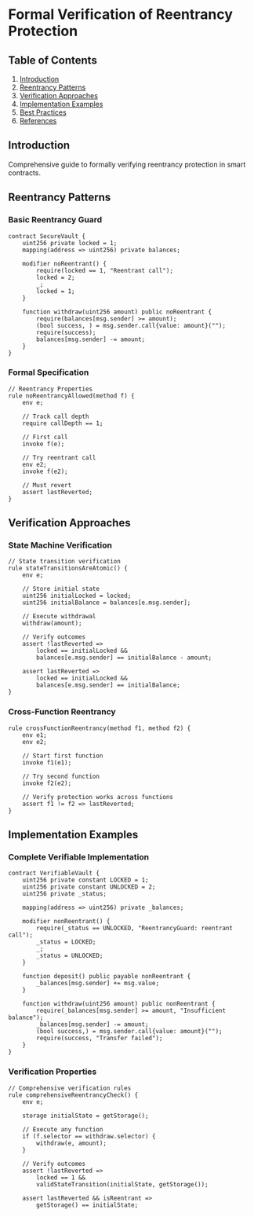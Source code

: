 # Formal Verification of Reentrancy Protection

## Table of Contents
1. [Introduction](#introduction)
2. [Reentrancy Patterns](#patterns)
3. [Verification Approaches](#verification)
4. [Implementation Examples](#examples)
5. [Best Practices](#practices)
6. [References](#references)

## Introduction <a name="introduction"></a>
Comprehensive guide to formally verifying reentrancy protection in smart contracts.

## Reentrancy Patterns <a name="patterns"></a>

### Basic Reentrancy Guard
```solidity
contract SecureVault {
    uint256 private locked = 1;
    mapping(address => uint256) private balances;
    
    modifier noReentrant() {
        require(locked == 1, "Reentrant call");
        locked = 2;
        _;
        locked = 1;
    }
    
    function withdraw(uint256 amount) public noReentrant {
        require(balances[msg.sender] >= amount);
        (bool success, ) = msg.sender.call{value: amount}("");
        require(success);
        balances[msg.sender] -= amount;
    }
}
```

### Formal Specification
```solidity
// Reentrancy Properties
rule noReentrancyAllowed(method f) {
    env e;
    
    // Track call depth
    require callDepth == 1;
    
    // First call
    invoke f(e);
    
    // Try reentrant call
    env e2;
    invoke f(e2);
    
    // Must revert
    assert lastReverted;
}
```

## Verification Approaches <a name="verification"></a>

### State Machine Verification
```solidity
// State transition verification
rule stateTransitionsAreAtomic() {
    env e;
    
    // Store initial state
    uint256 initialLocked = locked;
    uint256 initialBalance = balances[e.msg.sender];
    
    // Execute withdrawal
    withdraw(amount);
    
    // Verify outcomes
    assert !lastReverted => 
        locked == initialLocked &&
        balances[e.msg.sender] == initialBalance - amount;
        
    assert lastReverted =>
        locked == initialLocked &&
        balances[e.msg.sender] == initialBalance;
}
```

### Cross-Function Reentrancy
```solidity
rule crossFunctionReentrancy(method f1, method f2) {
    env e1;
    env e2;
    
    // Start first function
    invoke f1(e1);
    
    // Try second function
    invoke f2(e2);
    
    // Verify protection works across functions
    assert f1 != f2 => lastReverted;
}
```

## Implementation Examples <a name="examples"></a>

### Complete Verifiable Implementation
```solidity
contract VerifiableVault {
    uint256 private constant LOCKED = 1;
    uint256 private constant UNLOCKED = 2;
    uint256 private _status;
    
    mapping(address => uint256) private _balances;
    
    modifier nonReentrant() {
        require(_status == UNLOCKED, "ReentrancyGuard: reentrant call");
        _status = LOCKED;
        _;
        _status = UNLOCKED;
    }
    
    function deposit() public payable nonReentrant {
        _balances[msg.sender] += msg.value;
    }
    
    function withdraw(uint256 amount) public nonReentrant {
        require(_balances[msg.sender] >= amount, "Insufficient balance");
        _balances[msg.sender] -= amount;
        (bool success,) = msg.sender.call{value: amount}("");
        require(success, "Transfer failed");
    }
}
```

### Verification Properties
```solidity
// Comprehensive verification rules
rule comprehensiveReentrancyCheck() {
    env e;
    
    storage initialState = getStorage();
    
    // Execute any function
    if (f.selector == withdraw.selector) {
        withdraw(e, amount);
    }
    
    // Verify outcomes
    assert !lastReverted => 
        locked == 1 &&
        validStateTransition(initialState, getStorage());
        
    assert lastReverted && isReentrant => 
        getStorage() == initialState;